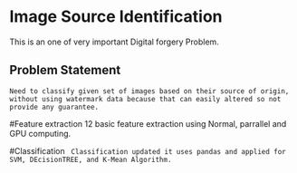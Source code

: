 # Image Source Identification

This is an one of very important Digital forgery Problem.

## Problem Statement
```Need to classify given set of images based on their source of origin, without using watermark data because that can easily altered so not provide any guarantee.```

#Feature extraction
12 basic feature extraction using Normal, parrallel and GPU computing.

#Classification
``` Classification updated it uses pandas and applied for SVM, DEcisionTREE, and K-Mean Algorithm.```
  
